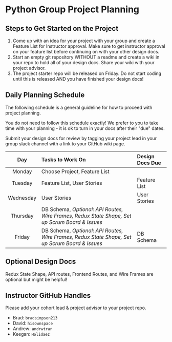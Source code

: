 # Python Group Project Planning

## Steps to Get Started on the Project

1. Come up with an idea for your project with your group and create a Feature List for Instructor approval. Make sure to get instructor approval on your feature list before continuing on with your other design docs.
2. Start an empty git repository WITHOUT a readme and create a wiki in your repo to hold all of your design docs. Share your wiki with your project advisor.
3. The project starter repo will be released on Friday. Do not start coding until this is released AND you have finished your design docs!

## Daily Planning Schedule

The following schedule is a general guideline for how to proceed with project planning.

You do not need to follow this schedule exactly! We prefer to you to take time with your planning - it is ok to turn in your docs after their "due" dates.

Submit your design docs for review by tagging your project lead in your group slack channel with a link to your GitHub wiki page.

| Day | Tasks to Work On         | Design Docs Due                |
| :------: | :--------------- | :--------------------- |
|   Monday    | Choose Project, Feature List        |     |
|   Tuesday    | Feature List, User Stories      | Feature List    |
|   Wednesday    | User Stories   |  User Stories   |
|   Thursday    | DB Schema, *Optional: API Routes, Wire Frames, Redux State Shape, Set up Scrum Board & Issues*          |   |
|   Friday    | DB Schema, *Optional: API Routes, Wire Frames, Redux State Shape, Set up Scrum Board & Issues*          | DB Schema  |

## Optional Design Docs

Redux State Shape, API routes, Frontend Routes, and Wire Frames are optional but might be helpful!


## Instructor GitHub Handles

Please add your cohort lead & project advisor to your project repo.

- Brad: `bradsimpson213`
- David: `hisownspace`
- Andrew: `andrwtran`
- Keegan: `Holidaez`




